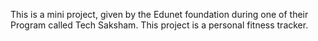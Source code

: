 This is a mini project, given by the Edunet foundation during one of their Program called Tech Saksham. This project is a personal fitness tracker. 
